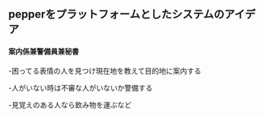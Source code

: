 ## pepperをプラットフォームとしたシステムのアイデア
#### 案内係兼警備員兼秘書
-困ってる表情の人を見つけ現在地を教えて目的地に案内する

-人がいない時は不審な人がいないか警備する

-見覚えのある人なら飲み物を運ぶなど

